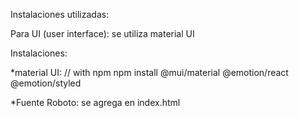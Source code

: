 Instalaciones utilizadas:

Para UI (user interface): se utiliza material UI

Instalaciones:

*material UI:
// with npm
npm install @mui/material @emotion/react @emotion/styled


*Fuente Roboto: se agrega en index.html
<link rel="stylesheet" href="https://fonts.googleapis.com/css?family=Roboto:300,400,500,700&display=swap" />
